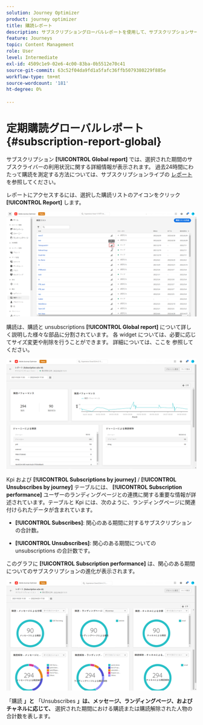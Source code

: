 ```yaml
---
solution: Journey Optimizer
product: journey optimizer
title: 購読レポート
description: サブスクリプショングローバルレポートを使用して、サブスクリプションサービスのデータを使用する方法について説明します。
feature: Journeys
topic: Content Management
role: User
level: Intermediate
exl-id: 4509c1e9-02e6-4c00-83ba-0b5512e70c41
source-git-commit: 63c52f04da9fd1a5fafc36ffb5079380229f885e
workflow-type: tm+mt
source-wordcount: '181'
ht-degree: 0%

---
```


# 定期購読グローバルレポート {#subscription-report-global}

サブスクリプション **[!UICONTROL Global report]** では、選択された期間のサブスクライバーの利用状況に関する詳細情報が表示されます。 過去24時間にわたって購読を測定する方法については、サブスクリプションライブの [ レポート ](subscription-report-live.md) を参照してください。

レポートにアクセスするには、選択した購読リストのアイコンをクリック **[!UICONTROL Report]** します。

![](assets/subscription_report_7.png)

購読は、購読と unsubscriptions **[!UICONTROL Global report]** について詳しく説明した様々な部品に分割されています。 各 widget については、必要に応じてサイズ変更や削除を行うことができます。 詳細については、ここを [ ](global-report.md) 参照してください。

![](assets/subscription_report_1.png)

Kpi および **[!UICONTROL Subscriptions by journey]** / **[!UICONTROL Unsubscribes by journey]** テーブルには、 **[!UICONTROL Subscription performance]** ユーザーのランディングページとの連携に関する重要な情報が詳述されています。テーブルと Kpi には、次のように、ランディングページに関連付けられたデータが含まれています。

* **[!UICONTROL Subscribes]**: 関心のある期間に対するサブスクリプションの合計数。

* **[!UICONTROL Unsubscribes]**: 関心のある期間についての unsubscriptions の合計数です。

このグラフに **[!UICONTROL Subscription performance]** は、関心のある期間についてのサブスクリプションの進化が表示されます。

![](assets/subscription_report_2.png)

「購読 **」と** 「Unsubscribes **」は、メッセージ、ランディングページ、およびチャネルに応じて、** 選択された期間における購読または購読解除された人物の合計数を表します。
